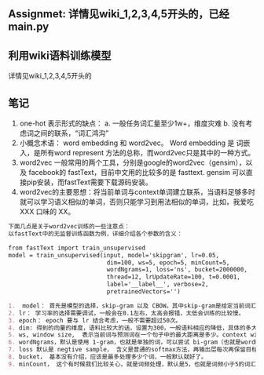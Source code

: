 ## Assignmet: 详情见wiki_1,2,3,4,5开头的，已经main.py

## 利用wiki语料训练模型

详情见wiki_1,2,3,4,5开头的


## 笔记

1. one-hot 表示形式的缺点：
    a. 一般任务词汇量至少1w+，维度灾难
    b. 没有考虑词之间的联系，“词汇鸿沟”
2. 小概念术语： word embedding 和  word2vec。 Word embedding 是 词嵌入，是所有word represent 方法的总称，而word2vec只是其中的一种方式。
3. word2vec 一般常用的两个工具，分别是google的word2vec（gensim），以及 facebook的 fastText，目前中文用的比较多的是 fasttext.  gensim 可以直接pip安装，而fastText需要下载源码安装。
4. word2vec的主要思想：将当前单词与context单词建立联系，当语料足够多时就可以学习语义相似的单词，否则只能学习到用法相似的单词，比如，我爱吃 XXX 口味的 XX。

```md
下面几点是关于word2vec训练的一些注意点：
以fastText中的无监督训练函数为例，详细介绍各个参数的含义：

from fastText import train_unsupervised
model = train_unsupervised(input, model='skipgram', lr=0.05, 
                            dim=100, ws=5, epoch=5, minCount=5, 
                            wordNgrams=1, loss='ns', bucket=2000000, 
                            thread=12, lrUpdateRate=100, t=0.0001, 
                            label='__label__', verbose=2, 
                            pretrainedVectors='')

1.  model： 首先是模型的选择，skip-gram 以及 CBOW。其中skip-gram是给定当前词汇预测上下文单词，而CBOW则是通过上下文预测当前单词。官方给的建议是 skip-gram比较快，但是CBOW虽然比较慢，但是精度会高一点。
2. lr： 学习率的选择需要调试，一般会在0.1左右，太高会报错，太低会训练的比较慢。
3. epoch： epoch 要与 lr 结合考虑，一般不需要超过50次。
4. dim: 得到的向量的维度，语料比较大的话，设置为300，一般语料相应的降低，具体的多大规模设置多少维度，可以尝试50到300，step=50 测试。
5. ws, window size,  表示当前词与预测词在一个句子中的最大距离是多少。context window，比如 ws=5，那么是只考虑前后各两个单词 + 当前单词=5， 还是前后各5个单词+当前=11个单词？ 这个需要看源码确认一下。
6. wordNgrams，默认是使用 1-gram，也就是单独的词，可以尝试 bi-gram（也就是wordNgrams=2），也就是每两个word作为一个unit，会导致词数增加。如果英文的可以考虑，因为英文的每个word就是一个单词，而**中文（建议是1）**的话则是再分好词的基础上进行训练，可以直接设置为1就好，当然可以测试 bi-gram 的情况。
7. loss 默认是 negtive sample， 含义是普通的softmax方法，再输出层每次再保留目标单词的同时，不采用所有的词，而是仅激活其中的一部分（比如100个）单词同 目标单词 作为输出层维度（总词数）。这个可以进行测试，虽然默认的是 ns， 但是看网上demo，用hs的要更多一些，可以进行实验对比。
8. bucket， 基本没有介绍，应该是最多处理多少个词，一般默认就好了。
9. minCount， 这个有时候我们比较关心，就是词频处理，默认是5，也就是词频小于5的词汇我们都不考虑（直接删除掉），这里一般如果语料比较大的话，一般这是为1就好了，不用考虑，词频太低，基本学习不到。

```